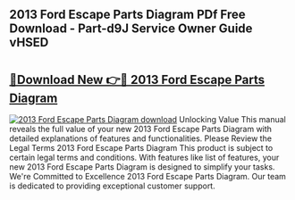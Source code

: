 ## 2013 Ford Escape Parts Diagram PDf Free Download - Part-d9J Service Owner Guide vHSED

# <h2><a href="http://dfhvt2z.blite.top/?on=2013+Ford+Escape+Parts+Diagram">🔗Download New 👉🔴 2013 Ford Escape Parts Diagram</a></h2>

[![2013 Ford Escape Parts Diagram download](https://i.imgur.com/lujVjoI.png)](http://dfhvt2z.blite.top/?on=2013+Ford+Escape+Parts+Diagram)
Unlocking Value This manual reveals the full value of your new 2013 Ford Escape Parts Diagram with detailed explanations of features and functionalities. Please Review the Legal Terms 2013 Ford Escape Parts Diagram This product is subject to certain legal terms and conditions. With features like list of features, your new 2013 Ford Escape Parts Diagram is designed to simplify your tasks. We're Committed to Excellence 2013 Ford Escape Parts Diagram. Our team is dedicated to providing exceptional customer support.
